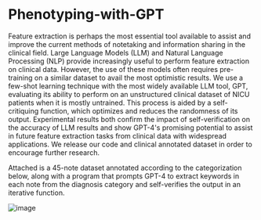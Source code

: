 # Phenotyping-with-GPT

Feature extraction is perhaps the most essential tool available to assist and improve the current methods of notetaking and information sharing in the clinical field. Large Language Models (LLM) and Natural Language Processing (NLP) provide increasingly useful to perform feature extraction on clinical data. However, the use of these models often requires pre-training on a similar dataset to avail the most optimistic results. We use a few-shot learning technique with the most widely available LLM tool, GPT, evaluating its ability to perform on an unstructured clinical dataset of NICU patients when it is mostly untrained. This process is aided by a self-critiquing function, which optimizes and reduces the randomness of its output. Experimental results both confirm the impact of self-verification on the accuracy of LLM results and show GPT-4's promising potential to assist in future feature extraction tasks from clinical data with widespread applications. We release our code and clinical annotated dataset in order to encourage further research.  

Attached is a 45-note dataset annotated according to the categorization below, along with a program that prompts GPT-4 to extract keywords in each note from the diagnosis category and self-verifies the output in an iterative function.

![image](https://github.com/kcorra26/Phenotyping-with-GPT/assets/114637035/75e40e4f-b937-4d52-9279-43a57ed8cdc9)

